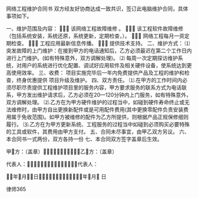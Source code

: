 
 网络工程维护合同书 
双方经友好协商达成一致共识，签订此电脑维护合同，具体事项如下。

一、维护范围及内容：
⑴ 该网络工程故障维修 。
⑵ 该工程软件故障维修（包括系统安装，系统还原，系统更新，定期检查，）。
⑶ 网络工程每月一资定期检查。
⑷ 工程应用最新信息传播。
⑸ 提供技术支持。
二、维护方式：
⑴ 突发故障的上门维护：在接到甲方的电话通知后，乙方必须最迟在第二个工作日内进行上门维护。(如有特殊意外，双方调解处理)。
⑵ 每周一次定期探访维护系统，对用户的系统进行优化配置、调试好应用软件及相关硬件设备，使系统达到更高使用效率。
三、收费：
项目实施完毕后一年内免费提供产品及工程的维护和检查，终身优惠提供 项目升级及维护。
四、双方责任。
⑴.在甲方的工作时间内必须尽职尽责提供工程维护项目里的服务内容，甲方要求服务的联系方式为电话联系，甲方发出维护请求后，乙方必须在20—120分钟内上门服务，如有特殊意外，双方调解处理。
⑵.乙方在为甲方硬件维护的过程当中，如碰到硬件寿命终止或无法维修时，由甲方自出更换新配件或是可用配件费用(其中更换零配件负责安装费用属于免收范围)。如甲方被维修的配件为乙方所提供，则根据产品正规保修细则履行。 
⑶.乙方在为甲方更新系统、工程服务的过程当中如碰到必须购买必要特殊的工具或软件，其费用由甲方支付。
五、合同未尽事宜，由甲乙双方另议。
六、本合同书一式两份，双方各持一份
七、本合同双方签字盖章后生效。
  
甲方：（盖章）乙方：（盖章）
    
代表人：代表人：
    
年月日年月 日




 
律师365






 


 

 
 
 
 
 
  


  
 

  


  


  
 
 
 
 

